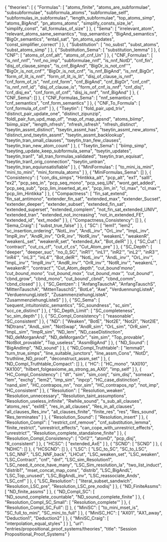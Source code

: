 {
    "theories": [
        {
            "Formulas": [
                "atoms_finite",
                "atoms_are_subformulae",
                "subsubformulae",
                "subformula_atoms",
                "subformulae_self",
                "subformulas_in_subformulas",
                "length_subformulae",
                "top_atoms_simp",
                "atoms_BigAnd",
                "pn_atoms_atoms",
                "simplify_consts_size_le",
                "simplify_const",
                "all_formulas_of_size"
            ]
        },
        {
            "Sema": [
                "irrelevant_atom",
                "relevant_atoms_same_semantics",
                "top_semantics",
                "BigAnd_semantics",
                "BigOr_semantics",
                "entail_sat",
                "pn_atoms_updates",
                "const_simplifier_correct"
            ]
        },
        {
            "Substitution": [
                "no_subst",
                "subst_atoms",
                "subst_atoms_simp"
            ]
        },
        {
            "Substitution_Sema": [
                "substitution_lemma"
            ]
        },
        {
            "CNF": [
                "atoms_of_cnf_alt",
                "atoms_of_cnf_Un"
            ]
        },
        {
            "CNF_Formulas": [
                "is_nnf_nnf",
                "nnf_no_imp",
                "subformulae_nnf",
                "is_nnf_NotD",
                "cnf_fin",
                "disj_of_clause_simps",
                "is_cnf_BigAnd",
                "BigOr_is_not_cnf''",
                "BigOr_is_not_cnf'",
                "BigOr_is_not_cnf",
                "is_nnf_BigAnd",
                "is_nnf_BigOr",
                "form_of_lit_is_nnf",
                "form_of_lit_is_lit",
                "disj_of_clause_is_nnf",
                "cnf_form_of_is",
                "nnf_cnf_form",
                "cnf_BigAnd",
                "cnf_BigOr",
                "cnf_cnf",
                "is_nnf_nnf_id",
                "disj_of_clause_is",
                "form_of_cnf_is_nnf",
                "cnf_disj",
                "cnf_disj_ex",
                "cnf_form_of_cnf",
                "disj_is_nnf",
                "nnf_BigAnd"
            ]
        },
        {
            "CNF_Sema": []
        },
        {
            "CNF_Formulas_Sema": [
                "nnf_semantics",
                "cnf_semantics",
                "cnf_form_semantics"
            ]
        },
        {
            "CNF_To_Formula": [
                "cnf_formula_of_cnf"
            ]
        },
        {
            "Tseytin": [
                "fold_pair_upd_triv",
                "distinct_pair_update_one",
                "distinct_zipunzip",
                "foldl_pair_fun_upd_map_of",
                "map_of_map_apsnd",
                "atoms_biimp",
                "biimp_size",
                "length_nfresh",
                "nfresh_isfresh",
                "nfresh_distinct",
                "tseytin_assmt_distinct",
                "tseytin_assmt_has",
                "tseytin_assmt_new_atoms",
                "distinct_snd_tseytin_assmt",
                "tseytin_assmt_backlookup",
                "tseytin_tran_small_clauses",
                "tseytin_tran_few_clauses",
                "tseytin_tran_new_atom_count"
            ]
        },
        {
            "Tseytin_Sema": [
                "biimp_simp",
                "tseyting_update_keep_subformula_sema",
                "tseytin_updates",
                "tseytin_tran1",
                "all_tran_formulas_validated",
                "tseytin_tran_equisat",
                "tseytin_tran1_orig_connection",
                "tseytin_untran",
                "tseytin_tran_equiunsatisfiable"
            ]
        },
        {
            "MiniFormulas": [
                "to_mini_is_mini",
                "mini_to_mini",
                "mini_formula_atoms"
            ]
        },
        {
            "MiniFormulas_Sema": []
        },
        {
            "Consistency": [
                "con_dis_simps",
                "Hintikka_alt",
                "pcp_alt",
                "ex1",
                "sallI",
                "ex2",
                "pcp_seq_in",
                "pcp_seq_mono",
                "pcp_seq_UN",
                "wont_get_added",
                "pcp_seq_sub",
                "pcp_lim_inserted_at_ex",
                "pcp_lim_in",
                "cl_max",
                "cl_max'",
                "pcp_lim_Hintikka"
            ]
        },
        {
            "Compactness": [
                "fin_sat_extend",
                "fin_sat_antimono",
                "extender_fin_sat",
                "extended_max",
                "extender_Sucset",
                "extender_deeper",
                "extender_subset",
                "extended_fin_sat",
                "extended_superset",
                "extended_complem",
                "not_fin_sat_extended_UNIV",
                "extended_tran",
                "extended_not_increasing",
                "not_in_extended_FE",
                "extended_id",
                "ext_model"
            ]
        },
        {
            "Compactness_Consistency": []
        },
        {
            "Sema_Craig": [
                "subst_true_false"
            ]
        },
        {
            "SC": [
                "lem1",
                "lem2",
                "sc_insertion_ordering",
                "NotL_inv",
                "AndL_inv",
                "OrL_inv",
                "ImpL_inv",
                "ImpR_inv",
                "AndR_inv",
                "OrR_inv",
                "NotR_inv",
                "weakenL",
                "weakenR",
                "weakenL_set",
                "weakenR_set",
                "extended_Ax",
                "Bot_delR"
            ]
        },
        {
            "SC_Cut": [
                "contract",
                "cut_cs_cf",
                "cut_cf_cs",
                "Cut_Atom_pre"
            ]
        },
        {
            "SC_Depth": [
                "deeper",
                "deeper_suc",
                "no_0_SC",
                "inR1'",
                "inL1'",
                "inR2'",
                "inL2'",
                "inR3'",
                "inR4'",
                "inL3'",
                "inL4'",
                "Bot_delR'",
                "NotL_inv'",
                "AndL_inv'",
                "OrL_inv'",
                "ImpL_inv'",
                "ImpR_inv'",
                "AndR_inv'",
                "OrR_inv'",
                "NotR_inv'",
                "weakenL'",
                "weakenR'",
                "contract'",
                "Cut_Atom_depth",
                "cut_bound'_mono",
                "cut_bound_mono",
                "cut_bound_max",
                "cut_bound_max'",
                "cut_bound_'",
                "cbnd_grow",
                "cbnd_mono",
                "cut_bound'_cbnd",
                "cbnd_comm",
                "cbnd_closed"
            ]
        },
        {
            "SC_Gentzen": [
                "AnfangTauschA",
                "AnfangTauschS",
                "MittenTauschA",
                "MittenTauschS",
                "BotLe",
                "Axe",
                "VerduennungListeA",
                "VerduennungListeS",
                "ZusammenziehungListeA",
                "ZusammenziehungListeS"
            ]
        },
        {
            "SC_Sema": [
                "sequent_intuitonistic_semantics",
                "SC_soundness",
                "sc_sim",
                "scc_ce_distinct"
            ]
        },
        {
            "SC_Depth_Limit": [
                "SC_completeness",
                "sc_sim_depth"
            ]
        },
        {
            "SC_Compl_Consistency": [
                "reasonable",
                "SC_consistent"
            ]
        },
        {
            "ND": [
                "Weaken",
                "BotE",
                "Not2E",
                "Not2I",
                "Not2IE",
                "NDtrans",
                "AndL_sim",
                "NotSwap",
                "AndR_sim",
                "OrL_sim",
                "OrR_sim",
                "ImpL_sim",
                "ImpR_sim",
                "ND_lem",
                "ND_caseDistinction",
                "ND_deMorganAnd",
                "ND_deMorganOr",
                "sim_sim",
                "Top_provable",
                "NotBot_provable",
                "Top_useless",
                "AssmBigAnd"
            ]
        },
        {
            "ND_Sound": [
                "BigAndImp",
                "ND_sound"
            ]
        },
        {
            "ND_Compl_Truthtable": [
                "lemma0",
                "turn_true_simps",
                "line_suitable_junctors",
                "line_assm_Cons",
                "NotD",
                "truthline_ND_proof",
                "deconstruct_assm_set"
            ]
        },
        {
            "ND_Compl_Truthtable_Compact": []
        },
        {
            "HC": [
                "HC_mono",
                "AX010",
                "AX100",
                "hilbert_folgeaxiome_as_strong_as_AX0",
                "imp_self"
            ]
        },
        {
            "HC_Compl_Consistency": [
                "dt",
                "sim",
                "sim_conj",
                "sim_disj",
                "someax",
                "lem",
                "exchg",
                "lem2",
                "imp_sim",
                "inpcp",
                "HC_case_distinction",
                "nand_sim",
                "HC_contrapos_nn",
                "nor_sim",
                "HC_contrapos_np",
                "not_imp",
                "HC_consistent"
            ]
        },
        {
            "Resolution": [
                "Resolution_weaken",
                "Resolution_unnecessary",
                "Resolution_taint_assumptions",
                "Resolution_useless_infinite",
                "Rwhile_sound",
                "s_sub_all_clauses",
                "atoms_res",
                "exlitE",
                "res_in_all_clauses",
                "Res_in_all_clauses",
                "all_clauses_Res_inv",
                "all_clauses_finite",
                "finite_res",
                "res",
                "Res_sound",
                "Res_terminates"
            ]
        },
        {
            "Resolution_Sound": [
                "Resolution_insert"
            ]
        },
        {
            "Resolution_Compl": [
                "restrict_cnf_remove",
                "cnf_substitution_lemma",
                "finite_restrict",
                "unrestrict_effects",
                "can_cope_with_unrestrict_effects",
                "unrestrict'",
                "Resolution_complete_standalone_finite"
            ]
        },
        {
            "Resolution_Compl_Consistency": [
                "OrI2'",
                "atomD",
                "pcp_disj",
                "R_consistent"
            ]
        },
        {
            "HCSC": [
                "extended_AxE"
            ]
        },
        {
            "SCND": [
                "SCND"
            ]
        },
        {
            "NDHC": []
        },
        {
            "HCSCND": []
        },
        {
            "LSC": [
                "LSC_to_SC",
                "SC_to_LSC",
                "LSC_NNF",
                "LSC_NNF_back",
                "LHCut",
                "LSC_weaken_set",
                "LSC_weaken",
                "LSC_Contract",
                "cnf",
                "dnf",
                "LSC_sim_Resolution1",
                "LSC_need_it_once_have_many",
                "LSC_Sim_resolution_la",
                "two_list_induct",
                "distrib1",
                "mset_concat_map_cons",
                "distrib",
                "LSC_BigAndL",
                "LSC_Top_unused",
                "LSC_BigAndL_inv",
                "LSC_reassociate_Ands",
                "LSC_cnf"
            ]
        },
        {
            "LSC_Resolution": [
                "literal_subset_sandwich",
                "Resolution_LSC_pre",
                "Resolution_LSC_pre_nodisj"
            ]
        },
        {
            "ND_FiniteAssms": [
                "ND_finite_assms"
            ]
        },
        {
            "ND_Compl_SC": [
                "ND_sound_complete_countable",
                "ND_sound_complete_finite"
            ]
        },
        {
            "Resolution_Compl_SC_Small": [
                "Resolution_complete'"
            ]
        },
        {
            "Resolution_Compl_SC_Full": []
        },
        {
            "MiniSC": [
                "to_mini_mset_is",
                "SC_full_to_mini",
                "SC_mini_to_full"
            ]
        },
        {
            "MiniSC_HC": [
                "AX01",
                "AX1_away",
                "Deduction1",
                "Deduction2"
            ]
        },
        {
            "MiniSC_Craig": [
                "interpolation_equal_styles"
            ]
        }
    ],
    "url": "entries/propositional_proof_systems/theories",
    "title": "Session Propositional_Proof_Systems"
}